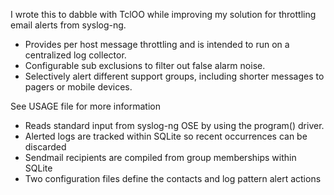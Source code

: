 
I wrote this to dabble with TclOO while improving my solution for throttling email alerts from syslog-ng.

* Provides per host message throttling and is intended to run on a centralized log collector.
* Configurable sub exclusions to filter out false alarm noise.
* Selectively alert different support groups, including shorter messages to pagers or mobile devices.

See USAGE file for more information
* Reads standard input from syslog-ng OSE by using the program() driver.
* Alerted logs are tracked within SQLite so recent occurrences can be discarded
* Sendmail recipients are compiled from group memberships within SQLite
* Two configuration files define the contacts and log pattern alert actions

